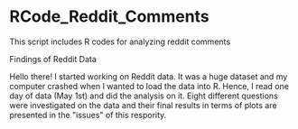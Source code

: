 # RCode_Reddit_Comments
This script includes R codes for analyzing reddit comments

Findings of Reddit Data

Hello there! 
I started working on Reddit data. It was a huge dataset and my computer crashed when I wanted to load the data into R.
Hence, I read one day of data (May 1st) and did the analysis on it. Eight different questions were investigated on the data and their final results in terms of plots are presented in the "issues" of this respority. 
